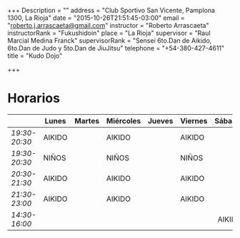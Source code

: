 +++
Description = ""
address = "Club Sportivo San Vicente, Pamplona 1300, La Rioja"
date = "2015-10-26T21:51:45-03:00"
email = "roberto.j.arrascaeta@gmail.com"
instructor = "Roberto Arrascaeta"
instructorRank = "Fukushidoin"
place = "La Rioja"
supervisor = "Raul Marcial Medina Franck"
supervisorRank = "Sensei 6to.Dan de Aikido, 6to.Dan de Judo y 5to.Dan de JiuJitsu"
telephone = "+54-380-427-4611"
title = "Kudo Dojo"

+++

# Horarios
|                  | Lunes  | Martes | Miércoles | Jueves | Viernes | Sábados |
|------------------|--------|--------|-----------|--------|---------|:-------:|
| *19:30-20:30*    | AIKIDO |        | AIKIDO    |        |  AIKIDO |         |
| *19:30-20:30*    | NIÑOS  |        | NIÑOS     |        |  NIÑOS  |         |
| *20:30-21:30*    | AIKIDO |        | AIKIDO    |        |  AIKIDO |         |
| *21:30-23:00*    | AIKIDO |        | AIKIDO    |        |  AIKIDO |         |
| *14:30-16:00*    |        |        |           |        |         | AIKIDO  |
